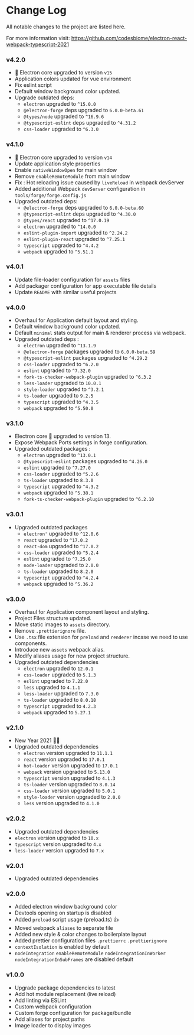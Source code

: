# Change Log

All notable changes to the project are listed here.

For more information visit:
https://github.com/codesbiome/electron-react-webpack-typescript-2021


### v4.2.0

- 🎉 Electron core upgraded to version `v15`
- Application colors updated for vue environment
- Fix eslint script
- Default window background color updated.
- Upgrade outdated deps:
    - `electron` upgraded to `^15.0.0`
    - `@electron-forge` deps upgraded to `6.0.0-beta.61`
    - `@types/node` upgraded to `^16.9.6`
    - `@typescript-eslint` deps upgraded to `^4.31.2`
    - `css-loader` upgraded to `^6.3.0`


### v4.1.0

- 🎉 Electron core upgraded  to version `v14`
- Update application style properties
- Enable `nativeWindowOpen` for main window
- Remove `enableRemoteModule` from main window
- Fix : Hot reloading issue caused by `liveReload` in webpack devServer
- Added additional Webpack `devServer` configuration in `tools/forge/forge.config.js`
- Upgraded outdated deps:
    - `@electron-forge` deps upgraded to `6.0.0-beta.60`
    - `@typescript-eslint` deps upgraded to `^4.30.0`
    - `@types/react` upgraded to `^17.0.19`
    - `electron` upgraded to `^14.0.0`
    - `eslint-plugin-import` upgraded to `^2.24.2`
    - `eslint-plugin-react` upgraded to `^7.25.1`
    - `typescript` upgraded to `^4.4.2`
    - `webpack` upgraded to `^5.51.1`


### v4.0.1

- Update file-loader configuration for `assets` files
- Add packager configuration for app executable file details
- Update `README` with similar useful projects


### v4.0.0

- Overhaul for Application default layout and styling.
- Default window background color updated.
- Default `minimal` stats output for main & renderer process via webpack.
- Upgraded outdated deps :
    - `electron` upgraded to `^13.1.9`
    - `@electron-forge` packages upgraded to `6.0.0-beta.59`
    - `@typescript-eslint` packages upgraded to `^4.29.2`
    - `css-loader` upgraded to `^6.2.0`
    - `eslint` upgraded to `^7.32.0`
    - `fork-ts-checker-webpack-plugin` upgraded to `^6.3.2`
    - `less-loader` upgraded to `10.0.1`
    - `style-loader` upgraded to `^3.2.1`
    - `ts-loader` upgraded to `9.2.5`
    - `typescript` upgraded to `^4.3.5`
    - `webpack` upgraded to `^5.50.0`


### v3.1.0

- Electron core 🚀 upgraded to version 13.
- Expose Webpack Ports settings in forge configuration.
- Upgraded outdated packages :
    - `electron` upgraded to `^13.0.1`
    - `@typescript-eslint` packages upgraded to `^4.26.0`
    - `eslint` upgraded to `^7.27.0`
    - `css-loader` upgraded to `^5.2.6`
    - `ts-loader` upgraded to `8.3.0`
    - `typescript` upgraded to `^4.3.2`
    - `webpack` upgraded to `^5.38.1`
    - `fork-ts-checker-webpack-plugin` upgraded to `^6.2.10`


### v3.0.1

- Upgraded outdated packages
    - `electron'` upgraded to `^12.0.6`
    - `react` upgraded to `^17.0.2`
    - `react-dom` upgraded to `^17.0.2`
    - `css-loader` upgraded to `^5.2.4`
    - `eslint` upgraded to `^7.25.0`
    - `node-loader` upgraded to `2.0.0`
    - `ts-loader` upgraded to `8.2.0`
    - `typescript` upgraded to `^4.2.4`
    - `webpack` upgraded to `^5.36.2`


### v3.0.0

- Overhaul for Application component layout and styling.
- Project Files structure updated.
- Move static images to `assets` directory.
- Remove `.prettierignore` file.
- Use `.tsx` file extension for `preload` and `renderer` incase we need to use components.
- Introduce new `assets` webpack alias.
- Modify aliases usage for new project structure.
- Upgraded outdated dependencies
    - `electron` upgraded to `12.0.1`
    - `css-loader` upgraded to `5.1.3`
    - `eslint` upgraded to `7.22.0`
    - `less` upgraded to `4.1.1`
    - `less-loader` upgraded to `7.3.0`
    - `ts-loader` upgraded to `8.0.18`
    - `typescript` upgraded to `4.2.3`
    - `webpack` upgraded to `5.27.1`

### v2.1.0

- New Year 2021 🎉🎊
- Upgraded outdated dependencies
    - `electron` version upgraded to `11.1.1`
    - `react` version upgraded to `17.0.1`
    - `hot-loader` version upgraded to `17.0.1`
    - `webpack` version upgraded to `5.13.0`
    - `typescript` version upgraded to `4.1.3`
    - `ts-loader` version upgraded to `8.0.14`
    - `css-loader` version upgraded to `5.0.1`
    - `style-loader` version upgraded to `2.0.0`
    - `less` version upgraded to `4.1.0`

### v2.0.2

- Upgraded outdated dependencies
- `electron` version upgraded to `10.x`
- `typescript` version upgraded to `4.x`
- `less-loader` version upgraded to `7.x`

### v2.0.1

- Upgraded outdated dependencies

### v2.0.0

- Added electron window background color
- Devtools opening on startup is disabled
- Added `preload` script usage (preload.ts) 👍
- Moved webpack `aliases` to separate file
- Added new style & color changes to boilerplate layout
- Added prettier configuration files `.prettierrc` `.prettierignore`
- `contextIsolation` is enabled by default
- `nodeIntegration` `enableRemoteModule` `nodeIntegrationInWorker` `nodeIntegrationInSubFrames` are disabled default

### v1.0.0

- Upgrade package dependencies to latest
- Add hot module replacement (live reload)
- Add linting via ESLint
- Custom webpack configuration
- Custom forge configuration for package/bundle
- Add aliases for project paths
- Image loader to display images
